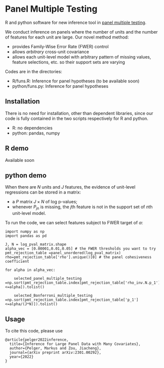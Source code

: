 # Panel Multiple Testing
R and python software for new inference tool in [panel multiple testing](https://papers.ssrn.com/sol3/papers.cfm?abstract_id=4315891).  

We conduct inference on panels where the number of units and the number of features for each unit are large. Our novel method method:
- provides Family-Wise Error Rate (FWER) control
- allows _arbitrary_ cross-unit covariance
- allows each unit-level model with arbitrary pattern of missing values, feature selections, etc. so their support sets are varying

Codes are in the directories:
* R/funs.R: Inference for panel hypotheses (to be available soon)
* python/funs.py: Inference for panel hypotheses

## Installation
There is no need for installation, other than dependent libraries, since our code is fully contained in the two scripts respectively for R and python.

- R: no dependencies
- python: pandas, numpy

## R demo
Available soon

## python demo
When there are $N$ units and $J$ features, the evidence of unit-level regressions can be stored in a matrix: 
- a $P$ matrix $J \times N$ of log p-values;
- whenever $P_{jn}$ is missing, the $j$th feature is not in the support set of $n$th unit-level model.

To run the code, we can select features subject to FWER target of $\alpha$:
```
import numpy as np
import pandas as pd

J, N = log_pval_matrix.shape
alpha_vec = [0.00001,0.01,0.05] # the FWER thresholds you want to try
pmt_rejection_table =panel_unordered(log_pval_matrix)
rho=pmt_rejection_table['rho'].unique()[0] # the panel cohesiveness coefficient

for alpha in alpha_vec:

	selected_panel_multiple_testing =np.sort(pmt_rejection_table.index[pmt_rejection_table['rho_inv.N.p_1']<=alpha]).tolist()

	selected_Bonferroni_multiple_testing =np.sort(pmt_rejection_table.index[pmt_rejection_table['p_1']<=alpha/(J*N)]).tolist()

```

## Usage

To cite this code, please use

```
@article{pelger2022inference,
  title={Inference for Large Panel Data with Many Covariates},
  author={Pelger, Markus and Zou, Jiacheng},
  journal={arXiv preprint arXiv:2301.00292},
  year={2022}
}
```